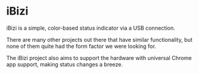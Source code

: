 # iBizi

iBizi is a simple, color-based status indicator via a USB connection.

There are many other projects out there that have similar functionality, but none of them quite had the form factor we were looking for.

The iBizi project also aims to support the hardware with universal Chrome app support, making status changes a breeze.
